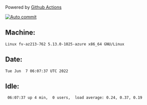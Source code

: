 Powered by [Github Actions](https://github.com/features/actions)

[![Auto commit](https://github.com/gyfary/workstation/workflows/Auto%20commit/badge.svg)](https://github.com/gyfary/workstation/actions?query=workflow%3A%22Auto+commit%22)

## Machine:
```
Linux fv-az213-762 5.13.0-1025-azure x86_64 GNU/Linux
```
## Date:
```
Tue Jun  7 06:07:37 UTC 2022
```
## Idle:
```
 06:07:37 up 4 min,  0 users,  load average: 0.24, 0.37, 0.19
```
